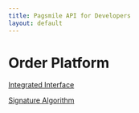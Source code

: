 ```yaml
---
title: Pagsmile API for Developers
layout: default
---
```


# [](#server) Order Platform

[Integrated Interface](api/IntegratedInterface) 

[Signature Algorithm](api/SignatureAlgorithm)
